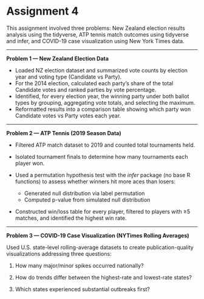 
# **Assignment 4**

This assignment involved three problems: New Zealand election results analysis using the tidyverse, ATP tennis match outcomes using tidyverse and infer, and COVID-19 case visualization using New York Times data.

---

**Problem 1 — New Zealand Election Data**

* Loaded NZ election dataset and summarized vote counts by election year and voting type (Candidate vs Party).
* For the 2014 election, calculated each party’s share of the total Candidate votes and ranked parties by vote percentage.
* Identified, for every election year, the winning party under both ballot types by grouping, aggregating vote totals, and selecting the maximum.
* Reformatted results into a comparison table showing which party won Candidate votes vs Party votes each year.

---

**Problem 2 — ATP Tennis (2019 Season Data)**

* Filtered ATP match dataset to 2019 and counted total tournaments held.

* Isolated tournament finals to determine how many tournaments each player won.

* Used a permutation hypothesis test with the *infer* package (no base R functions) to assess whether winners hit more aces than losers:

  * Generated null distribution via label permutation
  * Computed p-value from simulated null distribution

* Constructed win/loss table for every player, filtered to players with ≥5 matches, and identified the highest win rate.


---

**Problem 3 — COVID-19 Case Visualization (NYTimes Rolling Averages)**

Used U.S. state-level rolling-average datasets to create publication-quality visualizations addressing three questions:

1. How many major/minor spikes occurred nationally?

2. How do trends differ between the highest-rate and lowest-rate states?

3. Which states experienced substantial outbreaks first?
   
